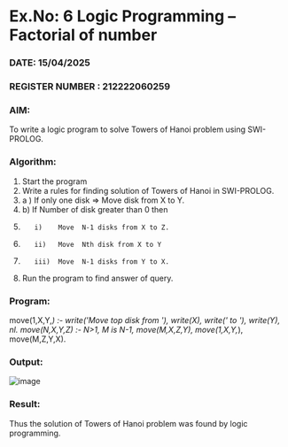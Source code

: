# Ex.No: 6   Logic Programming – Factorial of number   
### DATE: 15/04/2025                                                                           
### REGISTER NUMBER : 212222060259

### AIM: 

To  write  a logic program  to solve Towers of Hanoi problem  using SWI-PROLOG. 

### Algorithm:

1. Start the program
2.  Write a rules for finding solution of Towers of Hanoi in SWI-PROLOG.
3.  a )	If only one disk  => Move disk from X to Y.
4.  b)	If Number of disk greater than 0 then
5.        i)	Move  N-1 disks from X to Z.
6.        ii)	Move  Nth disk from X to Y
7.        iii)	Move  N-1 disks from Y to X.
8. Run the program  to find answer of  query.

### Program:

move(1,X,Y,_) :-
 write('Move top disk from '),
 write(X),
 write(' to '),
 write(Y),
 nl.
move(N,X,Y,Z) :-
 N>1,
 M is N-1,
 move(M,X,Z,Y),
 move(1,X,Y,_),
 move(M,Z,Y,X).

### Output:

![image](https://github.com/user-attachments/assets/f27c8f7b-7d50-4400-aad2-098a2d7c9f19)

### Result:
Thus the solution of Towers of Hanoi problem was found by logic programming.
